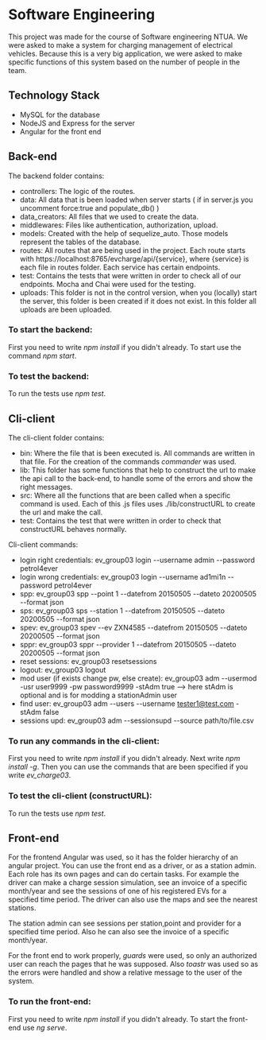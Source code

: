 # Software Engineering

This project was made for the course of Software engineering NTUA. We were asked to make a system for charging management of electrical vehicles. Because this is a very big application, we were asked to make specific functions of this system based on the number of people in the team.

## Technology Stack

* MySQL for the database
* NodeJS and Express for the server
* Angular for the front end

## Back-end

The backend folder contains:

* controllers: The logic of the routes.
* data: All data that is been loaded when server starts ( if in server.js you uncomment force:true and populate_db() )
* data_creators: All files that we used to create the data.
* middlewares: Files like authentication, authorization, upload.
* models: Created with the help of sequelize_auto. Those models represent the tables of the database.
* routes: All routes that are being used in the project. Each route starts with https://localhost:8765/evcharge/api/{service}, where {service} is each file in routes folder. Each service has certain endpoints.
* test: Contains the tests that were written in order to check all of our endpoints. Mocha and Chai were used for the testing.
* uploads: This folder is not in the control version, when you (locally) start the server, this folder is been created if it does not exist. In this folder all uploads are been uploaded.

### **To start the backend:**

First you need to write *npm install* if you didn't already. To start use the command *npm start*.

### **To test the backend:**

To run the tests use *npm test*.

## Cli-client

The cli-client folder contains:

* bin: Where the file that is been executed is. All commands are written in that file. For the creation of the commands *commander* was used.
* lib: This folder has some functions that help to construct the url to make the api call to the back-end, to handle some of the errors and show the right messages.
* src: Where all the functions that are been called when a specific command is used. Each of this .js files uses ./lib/constructURL to create the url and make the call.
* test: Contains the test that were written in order to check that constructURL behaves normally.

Cli-client commands:
* login right credentials: ev_group03 login --username admin --password petrol4ever
* login wrong credentials: ev_group03 login --username ad1mi1n --password petrol4ever
* spp: ev_group03 spp --point 1 --datefrom 20150505 --dateto 20200505 --format json
* sps: ev_group03 sps --station 1 --datefrom 20150505 --dateto 20200505 --format json
* spev: ev_group03 spev --ev ZXN4585 --datefrom 20150505 --dateto 20200505 --format json
* sppr: ev_group03 sppr --provider 1 --datefrom 20150505 --dateto 20200505 --format json
* reset sessions: ev_group03 resetsessions
* logout: ev_group03 logout
* mod user (if exists change pw, else create): ev_group03 adm --usermod -usr user9999 -pw password9999 -stAdm true  --> here stAdm is optional and is for modding a stationAdmin user
* find user: ev_group03 adm --users --username tester1@test.com -stAdm false
* sessions upd: ev_group03 adm --sessionsupd --source path/to/file.csv


### **To run any commands in the cli-client:**

First you need to write *npm install* if you didn't already. Next write *npm install -g*. Then you can use the commands that are been specified if you write *ev_charge03*.

### **To test the cli-client (constructURL):**

To run the tests use *npm test*.

## Front-end

For the frontend Angular was used, so it has the folder hierarchy of an angular project. You can use the front end as a driver, or as a station admin. Each role has its own pages and can do certain tasks. For example the driver can make a charge session simulation, see an invoice of a specific month/year and see the sessions of one of his registered EVs for a specified time period. The driver can also use the maps and see the nearest stations.

The station admin can see sessions per station,point and provider for a specified time period. Also he can also see the invoice of a specific month/year.

For the front end to work properly, *guards* were used, so only an authorized user can reach the pages that he was supposed. Also 
*toastr* was used so as the errors were handled and show a relative message to the user of the system.

### **To run the front-end:**

First you need to write *npm install* if you didn't already. To start the front-end use *ng serve*.
